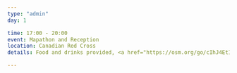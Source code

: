 ```yaml
---
type: "admin"
day: 1

time: 17:00 - 20:00
event: Mapathon and Reception
location: Canadian Red Cross
details: Food and drinks provided, <a href="https://osm.org/go/cIhJ4EtIC?m=&node=3741616916">170 Metcalfe St</a>

---
```

